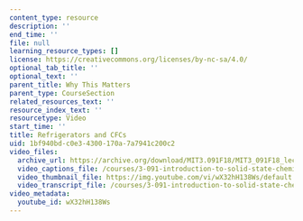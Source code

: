 ```yaml
---
content_type: resource
description: ''
end_time: ''
file: null
learning_resource_types: []
license: https://creativecommons.org/licenses/by-nc-sa/4.0/
optional_tab_title: ''
optional_text: ''
parent_title: Why This Matters
parent_type: CourseSection
related_resources_text: ''
resource_index_text: ''
resourcetype: Video
start_time: ''
title: Refrigerators and CFCs
uid: 1bf940bd-c0e3-4300-170a-7a7941c200c2
video_files:
  archive_url: https://archive.org/download/MIT3.091F18/MIT3_091F18_lec04_wtm_300k.mp4
  video_captions_file: /courses/3-091-introduction-to-solid-state-chemistry-fall-2018/wX32hH138Ws_captions.webvtt
  video_thumbnail_file: https://img.youtube.com/vi/wX32hH138Ws/default.jpg
  video_transcript_file: /courses/3-091-introduction-to-solid-state-chemistry-fall-2018/wX32hH138Ws_transcript.pdf
video_metadata:
  youtube_id: wX32hH138Ws
---
```

